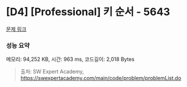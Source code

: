# [D4] [Professional] 키 순서 - 5643 

[문제 링크](https://swexpertacademy.com/main/code/problem/problemDetail.do?contestProbId=AWXQsLWKd5cDFAUo) 

### 성능 요약

메모리: 94,252 KB, 시간: 963 ms, 코드길이: 2,018 Bytes



> 출처: SW Expert Academy, https://swexpertacademy.com/main/code/problem/problemList.do